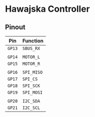 # Hawajska Controller

## Pinout

| Pin    | Function   |
| ------ | ---------- |
| `GP13` | `SBUS_RX`  |
|        |            |
| `GP14` | `MOTOR_L`  |
| `GP15` | `MOTOR_R`  |
|        |            |
| `GP16` | `SPI_MISO` |
| `GP17` | `SPI_CS`   |
| `GP18` | `SPI_SCK`  |
| `GP19` | `SPI_MOSI` |
|        |            |
| `GP20` | `I2C_SDA`  |
| `GP21` | `I2C_SCL`  |
